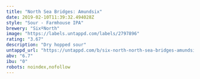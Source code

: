 ```yaml
---
title: "North Sea Bridges: Amundsix"
date: 2019-02-10T11:39:32.494028Z
style: "Sour - Farmhouse IPA"
brewery: "SixºNorth"
image: "https://labels.untappd.com/labels/2797896"
rating: "3.67"
description: "Dry hopped sour"
untappd_url: "https://untappd.com/b/six-north-north-sea-bridges-amundsix/2797896"
abv: "6.7"
ibu: "0"
robots: noindex,nofollow
---
```

